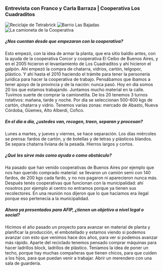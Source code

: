 ### Entrevista con Franco y Carla Barraza | Cooperativa Los Cuadraditos 

![Reciclaje de Tetrabrick](cuadraditos_MG_0320.jpg)
![Barrio Las Bajadas](cuadraditos_MG_0402.jpg)
![La camioneta de la Cooperativa](cuadraditos_MG_0355.jpg)

##### ¿Nos cuentan desde que empezaron con la cooperativa?

Esto empezó, con la idea de armar la planta, que era sitio baldío antes, con la ayuda de la cooperativa Corcor y cooperativa El Ceibo de Buenos Aires, y en el 2005 hicieron el levantamiento de Los Cuadraditos y ahí hicieron el galpón. Ahí empezó la compra de chatarra, vidrios, cartón, telgopor, plástico. Y ahí hasta el 2010 haciendo el trámite para tener la personería jurídica para hacer la cooperativa de trabajo. Pensábamos que íbamos a tener apoyo de la provincia y de la nación: nunca pasó. Hoy en día somos 20 los que estamos trabajando. Juntamos mucho material en la calle. Tuvimos suerte de comprar la camionetita. De los 20 tenemos 3 turnos rotativos: mañana, tarde y noche. Por día se seleccionan 500-600 kgs de cartón, chatarra y vidrio. Tenemos varias zonas: mercado de Abasto, Nueva Córdoba, Güemes, Alto Alberdi, Cofico. 

##### En el día a día, ¿ustedes van, recogen, traen, separan y procesan?

Lunes a martes, y jueves y viernes, se hace separación. Los días miércoles se prensa: fardos de cartón, y de botellas y de tetras y plásticos blandos. Se separa chatarra liviana de la pesada. Hierros largos y cortos. 

##### ¿Qué les sirve más como ayuda o como obstáculo?

Ha pasado que han venido cooperativas de Buenos Aires por ejemplo que nos han querido comprado material: se llevaron un camión semi con 140 fardos, de 200 kgs cada fardo, y no nos pagaron ni aparecieron nunca más. Después tenés cooperativas que funcionan con la municipalidad: ahí nosotros por ejemplo al centro no entramos porque ya tienen sus recolectores. En una reunión nos dijeron que lo que hacíamos era ilegal porque eso pertenecía a la municipalidad. 

##### Ahora ya presentados para AFIP, ¿tienen un objetivo a nivel legal o social? 

Hicimos el año pasado un proyecto para avanzar en material de planta y planificar la producción, el embotellado y estamos viendo si podemos avanzar con esto que venimos hace dos años, para ver si podemos avanzar más rápido. Aparte del reciclado tenemos pensado comprar máquinas para hacer ladrillos block, ladrillos de plástico. 
Teníamos la idea de poner un techo, porque hay muchas compañeras que tienen chicos, para que cuiden a los hijos, para que puedan venir a trabajar. Abrir un merendero con una sala de guardería. 
